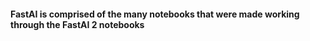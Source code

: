 #### FastAI is comprised of the many notebooks that were made working through the FastAI 2 notebooks 
